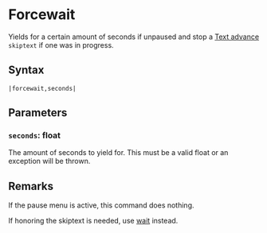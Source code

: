 # Forcewait

Yields for a certain amount of seconds if unpaused and stop a [Text advance](../Related%20Systems/Text%20advance.md) `skiptext` if one was in progress.

## Syntax

````
|forcewait,seconds|
````

## Parameters

### `seconds`: float

The amount of seconds to yield for. This must be a valid float or an exception will be thrown.

## Remarks

If the pause menu is active, this command does nothing.

If honoring the skiptext is needed, use [wait](Wait.md) instead.
